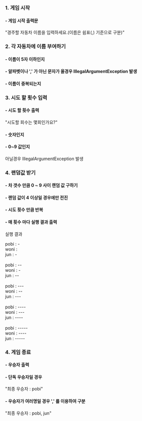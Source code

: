 ### 1. 게임 시작

#### - 게임 시작 출력문

"경주할 자동차 이름을 입력하세요.(이름은 쉼표(,) 기준으로 구분)"

### 2. 각 자동차에 이름 부여하기

#### - 이름이 5자 이하인지

#### - 알파벳이나 ',' 가 아닌 문자가 올경우 IllegalArgumentException 발생

#### - 이름이 중복되는지

### 3. 시도 할 횟수 입력

#### - 시도 할 횟수 출력

"시도할 회수는 몇회인가요?"

#### - 숫자인지

#### - 0~9 값인지

아닐경우 IllegalArgumentException 발생

### 4. 랜덤값 받기

#### - 차 갯수 만큼 0 ~ 9 사이 랜덤 값 구하기

#### - 랜덤 값이 4 이상일 경우에만 전진

#### - 시도 횟수 만큼 반복

#### - 매 횟수 마다 실행 결과 출력

실행 결과

pobi : - <br/>
woni :  <br/>
jun : - <br/>
<br/>
pobi : -- <br/>
woni : - <br/>
jun : -- <br/>
<br/>
pobi : ---<br/>
woni : --<br/>
jun : ---<br/>
<br/>
pobi : ----<br/>
woni : ---<br/>
jun : ----<br/>
<br/>
pobi : -----<br/>
woni : ----<br/>
jun : -----<br/>

### 4. 게임 종료

#### - 우승자 출력

#### - 단독 우승자일 경우

"최종 우승자 : pobi"

#### - 우승자가 여러명일 경우 ',' 를 이용하여 구분

"최종 우승자 : pobi, jun"
